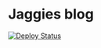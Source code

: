 # Jaggies blog

[![Deploy Status](https://github.com/clsrfish/blog/workflows/Deploy/badge.svg)](https://github.com/clsrfish/blog/actions)